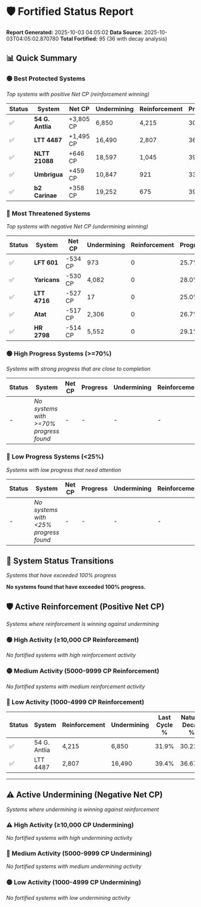 # 🛡️ Fortified Status Report

**Report Generated:** 2025-10-03 04:05:02
**Data Source:** 2025-10-03T04:05:02.870780
**Total Fortified:** 95 (36 with decay analysis)

## 📊 Quick Summary

### 🟢 **Best Protected Systems**
*Top systems with positive Net CP (reinforcement winning)*

| Status | System | Net CP | Undermining | Reinforcement | Progress |
|--------|--------|--------|-------------|---------------|----------|
| ✅ | **54 G. Antlia** | +3,805 CP | 6,850 | 4,215 | 30.8% |
| ✅ | **LTT 4487** | +1,495 CP | 16,490 | 2,807 | 36.9% |
| ✅ | **NLTT 21088** | +646 CP | 18,597 | 1,045 | 39.0% |
| ✅ | **Umbrigua** | +459 CP | 10,847 | 921 | 33.2% |
| ✅ | **b2 Carinae** | +358 CP | 19,252 | 675 | 39.5% |

### 🔴 **Most Threatened Systems**
*Top systems with negative Net CP (undermining winning)*

| Status | System | Net CP | Undermining | Reinforcement | Progress |
|--------|--------|--------|-------------|---------------|----------|
| ✅ | **LFT 601** | -534 CP | 973 | 0 | 25.7% |
| ✅ | **Yaricans** | -530 CP | 4,082 | 0 | 28.0% |
| ✅ | **LTT 4716** | -527 CP | 17 | 0 | 25.0% |
| ✅ | **Atat** | -517 CP | 2,306 | 0 | 26.7% |
| ✅ | **HR 2798** | -514 CP | 5,552 | 0 | 29.1% |

### 🟢 **High Progress Systems (>=70%)**
*Systems with strong progress that are close to completion*

| Status | System | Net CP | Progress | Undermining | Reinforcement |
|--------|--------|--------|----------|-------------|---------------|
| - | *No systems with >=70% progress found* | - | - | - | - |

### 🔴 **Low Progress Systems (<25%)**
*Systems with low progress that need attention*

| Status | System | Net CP | Progress | Undermining | Reinforcement |
|--------|--------|--------|----------|-------------|---------------|
| - | *No systems with <25% progress found* | - | - | - | - |
## 🔄 System Status Transitions
*Systems that have exceeded 100% progress*

**No systems found that have exceeded 100% progress.**

## 🛡️ Active Reinforcement (Positive Net CP)
*Systems where reinforcement is winning against undermining*

### 🟢 High Activity (≥10,000 CP Reinforcement)

*No fortified systems with high reinforcement activity*

### 🟡 Medium Activity (5000-9999 CP Reinforcement)

*No fortified systems with medium reinforcement activity*

### 🔴 Low Activity (1000-4999 CP Reinforcement)

| Status | System | Reinforcement | Undermining | Last Cycle % | Natural Decay % | Current Progress % | Current CP | Net CP | Activity |
|--------|--------|---------------|-------------|--------------|-----------------|-------------------|------------|--------|----------|
| ✅ | 54 G. Antlia | 4,215 | 6,850 | 31.9% | 30.21% | 30.8% | 200,200 | +3,805 | 🔵 Low Reinforcement |
| ✅ | LTT 4487 | 2,807 | 16,490 | 39.4% | 36.67% | 36.9% | 239,850 | +1,495 | 🔵 Low Reinforcement |


---

## ⚠️ Active Undermining (Negative Net CP)
*Systems where undermining is winning against reinforcement*

### ⚠️ High Activity (≥10,000 CP Undermining)

*No fortified systems with high undermining activity*

### 🔶 Medium Activity (5000-9999 CP Undermining)

*No fortified systems with medium undermining activity*

### 🟡 Low Activity (1000-4999 CP Undermining)

*No fortified systems with low undermining activity*
